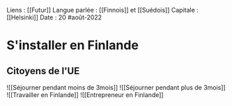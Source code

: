 Liens : [[Futur]]
Langue parlée : [[Finnois]] et [[Suédois]]
Capitale : [[Helsinki]]
Date : 20 #août-2022 
# S'installer en Finlande 
## Citoyens de l'UE
![[Séjourner pendant moins de 3mois]]
![[Séjourner pendant plus de 3mois]]
![[Travailler en Finlande]]
![[Entrepreneur en Finlande]]
